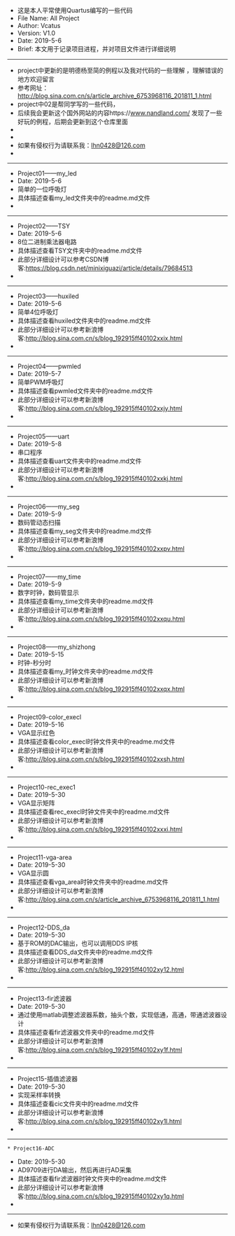   * 这是本人平常使用Quartus编写的一些代码
  * File Name: All Project
  * Author: Vcatus
  * Version: V1.0
  * Date: 2019-5-6
  * Brief: 本文用于记录项目进程，并对项目文件进行详细说明        
  ******************************************************************************************************
  * project中更新的是明德杨至简的例程以及我对代码的一些理解 ，理解错误的地方欢迎留言
  * 参考网址：http://blog.sina.com.cn/s/article_archive_6753968116_201811_1.html
  * project中02是帮同学写的一些代码，
  * 后续我会更新这个国外网站的内容https://www.nandland.com/ 发现了一些好玩的例程，后期会更新到这个仓库里面
  *
  *
  * 如果有侵权行为请联系我：lhn0428@126.com
  *
******************************************************************************************************
  * Project01——my_led
  * Date: 2019-5-6
  * 简单的一位呼吸灯
  * 具体描述查看my_led文件夹中的readme.md文件
  *		
  ******************************************************************************************************
  * Project02——TSY
  * Date: 2019-5-6
  * 8位二进制乘法器电路
  * 具体描述查看TSY文件夹中的readme.md文件
  * 此部分详细设计可以参考CSDN博客:https://blog.csdn.net/minixiguazi/article/details/79684513 
  *
  ******************************************************************************************************
  * Project03——huxiled
  * Date: 2019-5-6
  * 简单4位呼吸灯
  * 具体描述查看huxiled文件夹中的readme.md文件
  *	此部分详细设计可以参考新浪博客:http://blog.sina.com.cn/s/blog_192915ff40102xxix.html
  *
  ******************************************************************************************************
  * Project04——pwmled
  * Date: 2019-5-7
  * 简单PWM呼吸灯
  * 具体描述查看pwmled文件夹中的readme.md文件
  *	此部分详细设计可以参考新浪博客:http://blog.sina.com.cn/s/blog_192915ff40102xxjy.html
  *
  ******************************************************************************************************
  * Project05——uart
  * Date: 2019-5-8
  * 串口程序
  * 具体描述查看uart文件夹中的readme.md文件
  *	此部分详细设计可以参考新浪博客:http://blog.sina.com.cn/s/blog_192915ff40102xxkj.html
  *
  ******************************************************************************************************
  * Project06——my_seg
  * Date: 2019-5-9
  * 数码管动态扫描
  * 具体描述查看my_seg文件夹中的readme.md文件
  *   此部分详细设计可以参考新浪博客:http://blog.sina.com.cn/s/blog_192915ff40102xxpv.html
  *
  ******************************************************************************************************
  * Project07——my_time
  * Date: 2019-5-9
  * 数字时钟，数码管显示
  * 具体描述查看my_time文件夹中的readme.md文件
  *	此部分详细设计可以参考新浪博客:http://blog.sina.com.cn/s/blog_192915ff40102xxqu.html
  *
  ******************************************************************************************************
  * Project08——my_shizhong
  * Date: 2019-5-15
  * 时钟-秒分时
  * 具体描述查看my_时钟文件夹中的readme.md文件
  *   此部分详细设计可以参考新浪博客:http://blog.sina.com.cn/s/blog_192915ff40102xxqx.html
  *
 
  ******************************************************************************************************
  * Project09-color_execl
  * Date: 2019-5-16
  * VGA显示红色
  * 具体描述查看color_execl时钟文件夹中的readme.md文件
  *   此部分详细设计可以参考新浪博客:http://blog.sina.com.cn/s/blog_192915ff40102xxsh.html
  *
 
  ******************************************************************************************************
  * Project10-rec_exec1
  * Date: 2019-5-30
  * VGA显示矩阵
  * 具体描述查看rec_execl时钟文件夹中的readme.md文件
  *   此部分详细设计可以参考新浪博客:http://blog.sina.com.cn/s/blog_192915ff40102xxxi.html
  *
 
  ******************************************************************************************************
  * Project11-vga-area
  * Date: 2019-5-30
  * VGA显示圆
  * 具体描述查看vga_area时钟文件夹中的readme.md文件
  *   此部分详细设计可以参考新浪博客:http://blog.sina.com.cn/s/article_archive_6753968116_201811_1.html
  *
 
  ******************************************************************************************************
  * Project12-DDS_da
  * Date: 2019-5-30
  * 基于ROM的DAC输出，也可以调用DDS IP核
  * 具体描述查看DDS_da文件夹中的readme.md文件
  *   此部分详细设计可以参考新浪博客:http://blog.sina.com.cn/s/blog_192915ff40102xy12.html
  *
 
  ******************************************************************************************************
   * Project13-fir滤波器
  * Date: 2019-5-30
  * 通过使用matlab调整滤波器系数，抽头个数，实现低通，高通，带通滤波器设计
  * 具体描述查看fir滤波器文件夹中的readme.md文件
  *   此部分详细设计可以参考新浪博客:http://blog.sina.com.cn/s/blog_192915ff40102xy1f.html
  *
 
   ******************************************************************************************************
   * Project15-插值滤波器
  * Date: 2019-5-30
  * 实现采样率转换
  * 具体描述查看cic文件夹中的readme.md文件
  *   此部分详细设计可以参考新浪博客:http://blog.sina.com.cn/s/blog_192915ff40102xy1l.html
  *
 
   ******************************************************************************************************
    * Project16-ADC
  * Date: 2019-5-30
  * AD9709进行DA输出，然后再进行AD采集
  * 具体描述查看fir滤波器时钟文件夹中的readme.md文件
  *   此部分详细设计可以参考新浪博客:http://blog.sina.com.cn/s/blog_192915ff40102xy1q.html
  *
 
   ******************************************************************************************************
  * 如果有侵权行为请联系我：lhn0428@126.com
  
